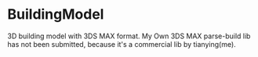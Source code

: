 # BuildingModel
3D building model with 3DS MAX format.
My Own 3DS MAX parse-build lib has not been submitted, because it's a commercial lib by tianying(me).

